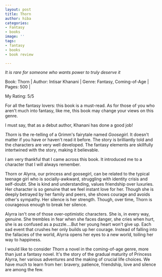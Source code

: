 ```yaml
---
layout: post
title: Thorn
author: hiba
categories:
- Fantasy
- books
image: ''
tags:
- fantasy
- books
- book review

---
```

_It is rare for someone who wants power to truly deserve it_

Book: Thorn | Author: Intisar Khanani | Genre: Fantasy, Coming-of-Age | Pages: 500 |

My Rating: 5/5

For all the fantasy lovers: this book is a must-read. As for those of you who aren't much into fantasy, like me, this book may change your views on this genre.

I must say, that as a debut author, Khanani has done a good job!

_Thorn_ is the re-telling of a Grimm's fairytale named _Goosegirl._ It doesn't matter if you have or haven't read it before. The story is brilliantly told and the characters are very well developed. The fantasy elements are skillfully intertwined with the story, making it believable. 

I am very thankful that I came across this book. It introduced me to a character that I will always remember. 

Thorn or Alyrra, our princess and goosegirl, can be related to the typical teenage girl who is socially-awkward, struggling with identity crisis and self-doubt. She is kind and understanding, values friendship over luxuries. Her character is so genuine that we feel instant love for her. Though she is deeply betrayed by her family and peers, she shows courage and avoids other's sympathy. Her silence is her strength. Though, over time, Thorn is courageous enough to break her silence.

Alyrra isn't one of those over-optimistic characters. She is, in every way, genuine. She trembles in fear when she faces danger, she cries when hurt, she is as confused as a puzzle....But her young heart won't give up. Each sad event that crushes her only builds up her courage. Instead of falling into the fallacies of the world, Alyrra opens her eyes to a new world, toiling her way to happiness. 

I would like to consider _Thorn_ a novel in the coming-of-age genre, more than just a fantasy novel. It's the story of the gradual maturity of Princess Alyrra, her various adventures and the making of crucial life choices. We have much to learn from her: bravery, patience, friendship, love and silence are among the few.
